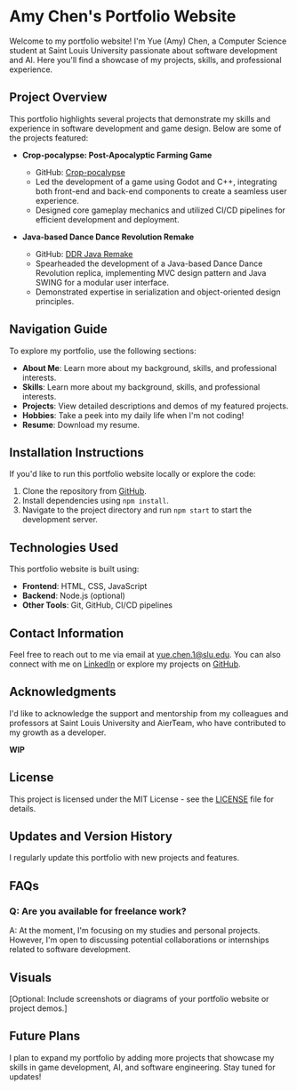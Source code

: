 # Amy Chen's Portfolio Website

Welcome to my portfolio website! I'm Yue (Amy) Chen, a Computer Science student at Saint Louis University passionate about software development and AI. Here you'll find a showcase of my projects, skills, and professional experience.

## Project Overview

This portfolio highlights several projects that demonstrate my skills and experience in software development and game design. Below are some of the projects featured:

- **Crop-pocalypse: Post-Apocalyptic Farming Game**
  - GitHub: [Crop-pocalypse](https://github.com/amychen108/crop-pocalypse)
  - Led the development of a game using Godot and C++, integrating both front-end and back-end components to create a seamless user experience.
  - Designed core gameplay mechanics and utilized CI/CD pipelines for efficient development and deployment.

- **Java-based Dance Dance Revolution Remake**
  - GitHub: [DDR Java Remake](https://github.com/amychen108/ddrjavaremake)
  - Spearheaded the development of a Java-based Dance Dance Revolution replica, implementing MVC design pattern and Java SWING for a modular user interface.
  - Demonstrated expertise in serialization and object-oriented design principles.

## Navigation Guide

To explore my portfolio, use the following sections:

- **About Me**: Learn more about my background, skills, and professional interests.
- **Skills**: Learn more about my background, skills, and professional interests.
- **Projects**: View detailed descriptions and demos of my featured projects.
- **Hobbies**: Take a peek into my daily life when I'm not coding!
- **Resume**: Download my resume. 

## Installation Instructions

If you'd like to run this portfolio website locally or explore the code:

1. Clone the repository from [GitHub](https://github.com/amychen108/portfolio).
2. Install dependencies using `npm install`.
3. Navigate to the project directory and run `npm start` to start the development server.

## Technologies Used

This portfolio website is built using:

- **Frontend**: HTML, CSS, JavaScript
- **Backend**: Node.js (optional)
- **Other Tools**: Git, GitHub, CI/CD pipelines

## Contact Information

Feel free to reach out to me via email at [yue.chen.1@slu.edu](mailto:yue.chen.1@slu.edu). You can also connect with me on [LinkedIn](https://www.linkedin.com/in/yue-chen-108/) or explore my projects on [GitHub](https://github.com/amychen108).

## Acknowledgments

I'd like to acknowledge the support and mentorship from my colleagues and professors at Saint Louis University and AierTeam, who have contributed to my growth as a developer.

**WIP**

## License

This project is licensed under the MIT License - see the [LICENSE](LICENSE) file for details.

## Updates and Version History

I regularly update this portfolio with new projects and features. 

## FAQs

### Q: Are you available for freelance work?
A: At the moment, I'm focusing on my studies and personal projects. However, I'm open to discussing potential collaborations or internships related to software development.

## Visuals

[Optional: Include screenshots or diagrams of your portfolio website or project demos.]

## Future Plans

I plan to expand my portfolio by adding more projects that showcase my skills in game development, AI, and software engineering. Stay tuned for updates!

